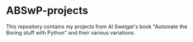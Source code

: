 # ABSwP-projects
This repository contains my projects from Al Sweigat's book "Automate the Boring stuff with Python" and their various variations.
